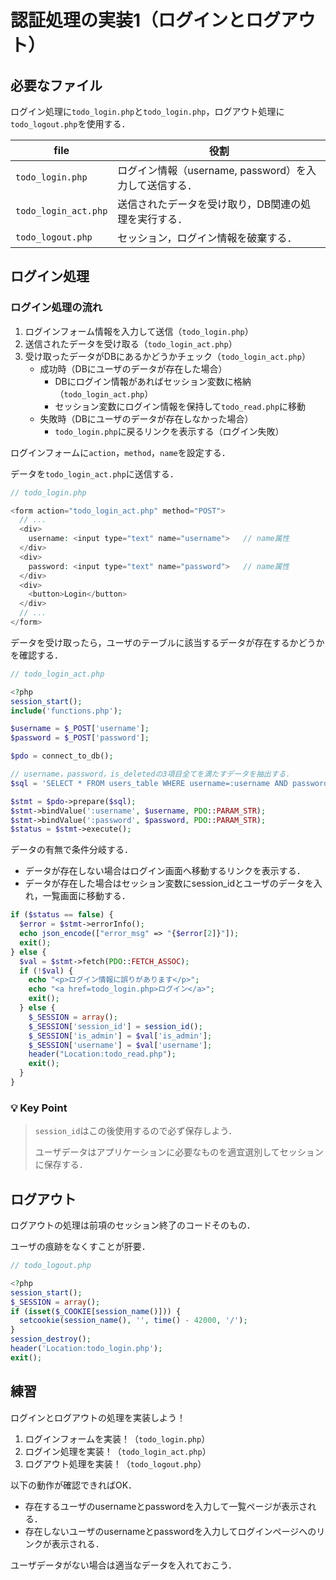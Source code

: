 # 認証処理の実装1（ログインとログアウト）

## 必要なファイル

ログイン処理に`todo_login.php`と`todo_login.php`，ログアウト処理に`todo_logout.php`を使用する．

|file|役割|
|-|-|
|`todo_login.php`|ログイン情報（username, password）を入力して送信する．|
|`todo_login_act.php`|送信されたデータを受け取り，DB関連の処理を実行する．|
|`todo_logout.php`|セッション，ログイン情報を破棄する．|

## ログイン処理

### ログイン処理の流れ

1. ログインフォーム情報を入力して送信（`todo_login.php`）
2. 送信されたデータを受け取る（`todo_login_act.php`）
3. 受け取ったデータがDBにあるかどうかチェック（`todo_login_act.php`）
    - 成功時（DBにユーザのデータが存在した場合）
        - DBにログイン情報があればセッション変数に格納（`todo_login_act.php`）
        - セッション変数にログイン情報を保持して`todo_read.php`に移動
    - 失敗時（DBにユーザのデータが存在しなかった場合）
        - `todo_login.php`に戻るリンクを表示する（ログイン失敗）

ログインフォームに`action`，`method`，`name`を設定する．

データを`todo_login_act.php`に送信する．

```php
// todo_login.php

<form action="todo_login_act.php" method="POST">
  // ...
  <div>
    username: <input type="text" name="username">	// name属性
  </div>
  <div>
    password: <input type="text" name="password">	// name属性
  </div>
  <div>
    <button>Login</button>
  </div>
  // ...
</form>

```

データを受け取ったら，ユーザのテーブルに該当するデータが存在するかどうかを確認する．

```php
// todo_login_act.php

<?php
session_start();
include('functions.php');

$username = $_POST['username'];
$password = $_POST['password'];

$pdo = connect_to_db();

// username，password，is_deletedの3項目全てを満たすデータを抽出する．
$sql = 'SELECT * FROM users_table WHERE username=:username AND password=:password AND is_deleted=0';

$stmt = $pdo->prepare($sql);
$stmt->bindValue(':username', $username, PDO::PARAM_STR);
$stmt->bindValue(':password', $password, PDO::PARAM_STR);
$status = $stmt->execute();

```

データの有無で条件分岐する．
- データが存在しない場合はログイン画面へ移動するリンクを表示する．
- データが存在した場合はセッション変数にsession_idとユーザのデータを入れ，一覧画面に移動する．

```php
if ($status == false) {
  $error = $stmt->errorInfo();
  echo json_encode(["error_msg" => "{$error[2]}"]);
  exit();
} else {
  $val = $stmt->fetch(PDO::FETCH_ASSOC);
  if (!$val) {
    echo "<p>ログイン情報に誤りがあります</p>";
    echo "<a href=todo_login.php>ログイン</a>";
    exit();
  } else {
    $_SESSION = array();
    $_SESSION['session_id'] = session_id();
    $_SESSION['is_admin'] = $val['is_admin'];
    $_SESSION['username'] = $val['username'];
    header("Location:todo_read.php");
    exit();
  }
}

```

### 💡 Key Point

>`session_id`はこの後使用するので必ず保存しよう．
>
>ユーザデータはアプリケーションに必要なものを適宜選別してセッションに保存する．


## ログアウト

ログアウトの処理は前項のセッション終了のコードそのもの．

ユーザの痕跡をなくすことが肝要．

```php
// todo_logout.php

<?php
session_start();
$_SESSION = array();
if (isset($_COOKIE[session_name()])) {
  setcookie(session_name(), '', time() - 42000, '/');
}
session_destroy();
header('Location:todo_login.php');
exit();

```

## 練習

ログインとログアウトの処理を実装しよう！

1. ログインフォームを実装！（`todo_login.php`）
2. ログイン処理を実装！（`todo_login_act.php`）
3. ログアウト処理を実装！（`todo_logout.php`）

以下の動作が確認できればOK．
- 存在するユーザのusernameとpasswordを入力して一覧ページが表示される．
- 存在しないユーザのusernameとpasswordを入力してログインページへのリンクが表示される．

ユーザデータがない場合は適当なデータを入れておこう．